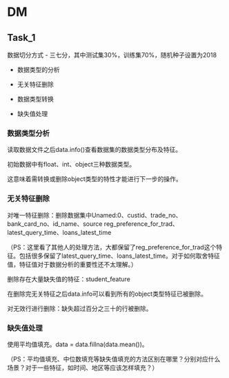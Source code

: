 # DM

## Task_1

数据切分方式 - 三七分，其中测试集30%，训练集70%，随机种子设置为2018

- 数据类型的分析

- 无关特征删除

- 数据类型转换

- 缺失值处理

### 数据类型分析

读取数据文件之后data.info()查看数据集的数据类型分布及特征。

初始数据中有float、int、object三种数据类型。

这意味着需转换或删除object类型的特性才能进行下一步的操作。

### 无关特征删除

对唯一特征删除：删除数据集中Unamed:0、custid、trade_no、bank_card_no、id_name、source reg_preference_for_trad、latest_query_time、loans_latest_time

（PS：这里看了其他人的处理方法，大都保留了reg_preference_for_trad这个特征。包括很多保留了latest_query_time、loans_latest_time。对于如何取舍特征值，特征值对于数据分析的重要性还不太理解。）

删除存在大量缺失值的特征：student_feature

在删除完无关特征之后data.info可以看到所有的object类型特征已被删除。

对无效行进行删除：缺失超过百分之三十的行被删除。

### 缺失值处理

使用平均值填充。data = data.fillna(data.mean())。

（PS：平均值填充、中位数填充等缺失值填充的方法区别在哪里？分别对应什么场景？对于一些特征，如时间、地区等应该怎样填充？）

